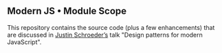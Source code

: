 Modern JS • Module Scope
------------------------

This repository contains the source code (plus a few enhancements) that are discussed in [Justin Schroeder’s](https://www.twitter.com/jpschroeder) talk "Design patterns for modern JavaScript".